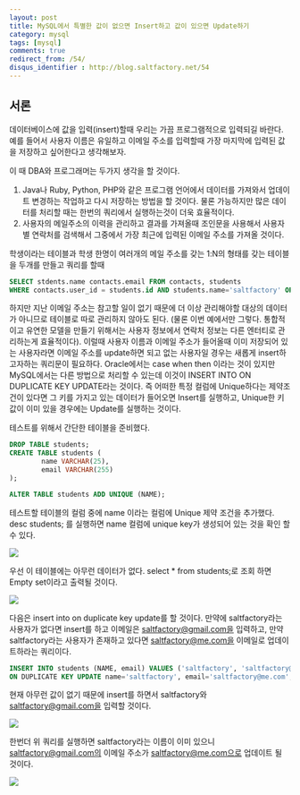 ```yaml
---
layout: post
title: MySQL에서 특별한 값이 없으면 Insert하고 값이 있으면 Update하기
category: mysql
tags: [mysql]
comments: true
redirect_from: /54/
disqus_identifier : http://blog.saltfactory.net/54
---
```


## 서론

데이터베이스에 값을 입력(insert)할때 우리는 가끔 프로그램적으로 입력되길 바란다. 예를 들어서 사용자 이름은 유일하고 이메일 주소를 입력할때 가장 마지막에 입력된 값을 저장하고 싶어한다고 생각해보자.
<!--more-->

이 때 DBA와 프로그래머는 두가지 생각을 할 것이다.

1. Java나 Ruby, Python, PHP와 같은 프로그램 언어에서 데이터를 가져와서 업데이트 변경하는 작업하고 다시 저장하는 방법을 할 것이다. 물론 가능하지만 많은 데이터를 처리할 때는 한번의 쿼리에서 실행하는것이 더욱 효율적이다.
2. 사용자의 메일주소의 이력을 관리하고 결과를 가져올때 조인문을 사용해서 사용자별 연락처를 검색해서 그중에서 가장 최근에 입력된 이메일 주소를 가져올 것이다.

학생이라는 테이블과 학생 한명이 여러개의 메일 주소를 갖는 1:N의 형태를 갖는 테이블을 두개를 만들고 쿼리를 할때

```sql
SELECT stdents.name contacts.email FROM contacts, students
WHERE contacts.user_id = students.id AND students.name='saltfactory' ORDER BY id DESC LIMIT 1;
```

하지만 지난 이메일 주소는 참고할 일이 없기 때문에 더 이상 관리해야할 대상의 데이터가 아니므로  테이블로 따로 관리하지 않아도 된다. (물론 이번 예에서만 그렇다. 통합적이고 유연한 모델을 만들기 위해서는 사용자 정보에서 연락처 정보는 다른 엔터티로 관리하는게 효율적이다). 이럴때 사용자 이름과 이메일 주소가 들어올때 이미 저장되어 있는 사용자라면 이메일 주소를 update하면 되고 없는 사용자일 경우는 새롭게 insert하고자하는 쿼리문이 필요하다. Oracle에서는 case when then 이라는 것이 있지만 MySQL에서는 다른 방법으로 처리할 수 있는데 이것이 INSERT INTO ON DUPLICATE KEY UPDATE라는 것이다.
즉 어떠한 특정 컬럼에 Unique하다는 제약조건이 있다면 그 키를 가지고 있는 데이터가 들어오면 Insert를 실행하고, Unique한 키 값이 이미 있을 경우에는 Update를 실행하는 것이다.

테스트를 위해서 간단한 테이블을 준비했다.

```sql
DROP TABLE students;
CREATE TABLE students (
        name VARCHAR(25),
        email VARCHAR(255)
);

ALTER TABLE students ADD UNIQUE (NAME);
```

테스트할 테이블의 컬럼 중에 name 이라는 컬럼에 Unique 제약 조건을 추가했다. desc students; 를 실행하면 name 컬럼에 unique key가 생성되어 있는 것을 확인 할 수 있다.

![](http://hbn-blog-assets.s3.amazonaws.com/saltfactory/images/75c2afb6-2d84-44ca-96a8-31717cf711af)

우선 이 테이블에는 아무런 데이터가 없다. select * from students;로 조회 하면 Empty set이라고 출력될 것이다.

![](http://hbn-blog-assets.s3.amazonaws.com/saltfactory/images/e8fa6e81-9c90-43a4-8399-6e0ca1c96f45)

다음은 insert into on duplicate key update를 할 것이다. 만약에 saltfactory라는 사용자가 없다면 insert를 하고 이메일은 saltfactory@gmail.com을 입력하고, 만약 saltfactory라는 사용자가 존재하고 있다면 saltfactory@me.com을 이메일로 업데이트하라는 쿼리이다.

```sql
INSERT INTO students (NAME, email) VALUES ('saltfactory', 'saltfactory@gmail.com')
ON DUPLICATE KEY UPDATE name='saltfactory', email='saltfactory@me.com';
```

현재 아무런 값이 없기 때문에 insert를 하면서 saltfactory와 saltfactory@gmail.com을 입력할 것이다.

![](http://hbn-blog-assets.s3.amazonaws.com/saltfactory/images/d4b65aff-b913-40eb-b803-bcf66cb1af3c)

한번더 위 쿼리를 실행하면 saltfactory라는 이름이 이미 있으니 saltfactory@gmail.com의 이메일 주소가 saltfactory@me.com으로 업데이트 될 것이다.

![](http://hbn-blog-assets.s3.amazonaws.com/saltfactory/images/be5be7be-390a-4b49-b00a-48aab46cbbbb)

